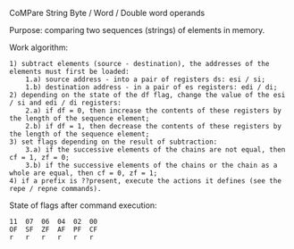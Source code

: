 CoMPare String Byte / Word / Double word operands

Purpose: comparing two sequences (strings) of elements in memory.

Work algorithm:

	1) subtract elements (source - destination), the addresses of the elements must first be loaded:
		1.a) source address - into a pair of registers ds: esi / si;
		1.b) destination address - in a pair of es registers: edi / di;
	2) depending on the state of the df flag, change the value of the esi / si and edi / di registers:
		2.a) if df = 0, then increase the contents of these registers by the length of the sequence element;
		2.b) if df = 1, then decrease the contents of these registers by the length of the sequence element;
	3) set flags depending on the result of subtraction:
		3.a) if the successive elements of the chains are not equal, then cf = 1, zf = 0;
		3.b) if the successive elements of the chains or the chain as a whole are equal, then cf = 0, zf = 1;
	4) if a prefix is ??present, execute the actions it defines (see the repe / repne commands).

State of flags after command execution:

	11	07	06	04	02	00
	OF	SF	ZF	AF	PF	CF
	r	r	r	r	r	r
